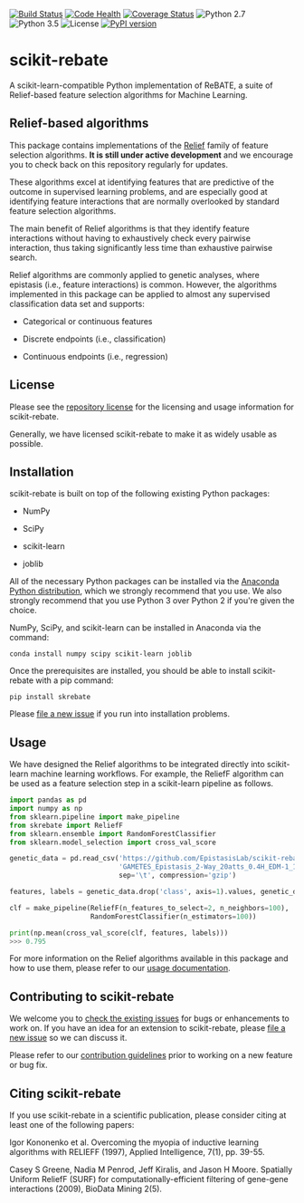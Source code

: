 [![Build Status](https://travis-ci.org/EpistasisLab/scikit-rebate.svg?branch=master)](https://travis-ci.org/EpistasisLab/scikit-rebate)
[![Code Health](https://landscape.io/github/EpistasisLab/scikit-rebate/master/landscape.svg?style=flat)](https://landscape.io/github/EpistasisLab/scikit-rebate/master)
[![Coverage Status](https://coveralls.io/repos/github/EpistasisLab/scikit-rebate/badge.svg?branch=master)](https://coveralls.io/github/EpistasisLab/scikit-rebate?branch=master)
![Python 2.7](https://img.shields.io/badge/python-2.7-blue.svg)
![Python 3.5](https://img.shields.io/badge/python-3.5-blue.svg)
![License](https://img.shields.io/badge/license-MIT%20License-blue.svg)
[![PyPI version](https://badge.fury.io/py/skrebate.svg)](https://badge.fury.io/py/skrebate)

# scikit-rebate

A scikit-learn-compatible Python implementation of ReBATE, a suite of Relief-based feature selection algorithms for Machine Learning.

## Relief-based algorithms

This package contains implementations of the [Relief](https://en.wikipedia.org/wiki/Relief_(feature_selection)) family of feature selection algorithms. **It is still under active development** and we encourage you to check back on this repository regularly for updates.

These algorithms excel at identifying features that are predictive of the outcome in supervised learning problems, and are especially good at identifying feature interactions that are normally overlooked by standard feature selection algorithms.

The main benefit of Relief algorithms is that they identify feature interactions without having to exhaustively check every pairwise interaction, thus taking significantly less time than exhaustive pairwise search.

Relief algorithms are commonly applied to genetic analyses, where epistasis (i.e., feature interactions) is common. However, the algorithms implemented in this package can be applied to almost any supervised classification data set and supports:

* Categorical or continuous features

* Discrete endpoints (i.e., classification)

* Continuous endpoints (i.e., regression)

## License

Please see the [repository license](https://github.com/EpistasisLab/scikit-rebate/blob/master/LICENSE) for the licensing and usage information for scikit-rebate.

Generally, we have licensed scikit-rebate to make it as widely usable as possible.

## Installation

scikit-rebate is built on top of the following existing Python packages:

* NumPy

* SciPy

* scikit-learn

* joblib

All of the necessary Python packages can be installed via the [Anaconda Python distribution](https://www.continuum.io/downloads), which we strongly recommend that you use. We also strongly recommend that you use Python 3 over Python 2 if you're given the choice.

NumPy, SciPy, and scikit-learn can be installed in Anaconda via the command:

```
conda install numpy scipy scikit-learn joblib
```

Once the prerequisites are installed, you should be able to install scikit-rebate with a pip command:

```
pip install skrebate
```

Please [file a new issue](https://github.com/EpistasisLab/scikit-rebate/issues/new) if you run into installation problems.

## Usage

We have designed the Relief algorithms to be integrated directly into scikit-learn machine learning workflows. For example, the ReliefF algorithm can be used as a feature selection step in a scikit-learn pipeline as follows.

```python
import pandas as pd
import numpy as np
from sklearn.pipeline import make_pipeline
from skrebate import ReliefF
from sklearn.ensemble import RandomForestClassifier
from sklearn.model_selection import cross_val_score

genetic_data = pd.read_csv('https://github.com/EpistasisLab/scikit-rebate/raw/master/data/'
                           'GAMETES_Epistasis_2-Way_20atts_0.4H_EDM-1_1.csv.gz',
                           sep='\t', compression='gzip')

features, labels = genetic_data.drop('class', axis=1).values, genetic_data['class'].values

clf = make_pipeline(ReliefF(n_features_to_select=2, n_neighbors=100),
                    RandomForestClassifier(n_estimators=100))

print(np.mean(cross_val_score(clf, features, labels)))
>>> 0.795
```

For more information on the Relief algorithms available in this package and how to use them, please refer to our [usage documentation](https://EpistasisLab.github.io/scikit-rebate/using/).

## Contributing to scikit-rebate

We welcome you to [check the existing issues](https://github.com/EpistasisLab/scikit-rebate/issues/) for bugs or enhancements to work on. If you have an idea for an extension to scikit-rebate, please [file a new issue](https://github.com/EpistasisLab/scikit-rebate/issues/new) so we can discuss it.

Please refer to our [contribution guidelines](https://EpistasisLab.github.io/scikit-rebate/contributing/) prior to working on a new feature or bug fix.

## Citing scikit-rebate

If you use scikit-rebate in a scientific publication, please consider citing at least one of the following papers:

Igor Kononenko et al. Overcoming the myopia of inductive learning algorithms with RELIEFF (1997), Applied Intelligence, 7(1), pp. 39-55.

Casey S Greene, Nadia M Penrod, Jeff Kiralis, and Jason H Moore. Spatially Uniform ReliefF (SURF) for computationally-efficient filtering of gene-gene interactions (2009), BioData Mining 2(5).
